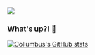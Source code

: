 <img src="https://i.imgur.com/obRhRKf.gif">

### What's up?! 👋


[![Collumbus's GitHub stats](https://github-readme-stats.vercel.app/api?username=Collumbus&count_private=true&show_icons=true&theme=dracula)](https://github.com/Collumbus/github-readme-stats)



<!--
**Collumbus/Collumbus** is a ✨ _special_ ✨ repository because its `README.md` (this file) appears on your GitHub profile.

Here are some ideas to get you started:

- 🔭 I’m currently working on ...
- 🌱 I’m currently learning ...
- 👯 I’m looking to collaborate on ...
- 🤔 I’m looking for help with ...
- 💬 Ask me about ...
- 📫 How to reach me: ...
- 😄 Pronouns: ...
- ⚡ Fun fact: ...
-->
